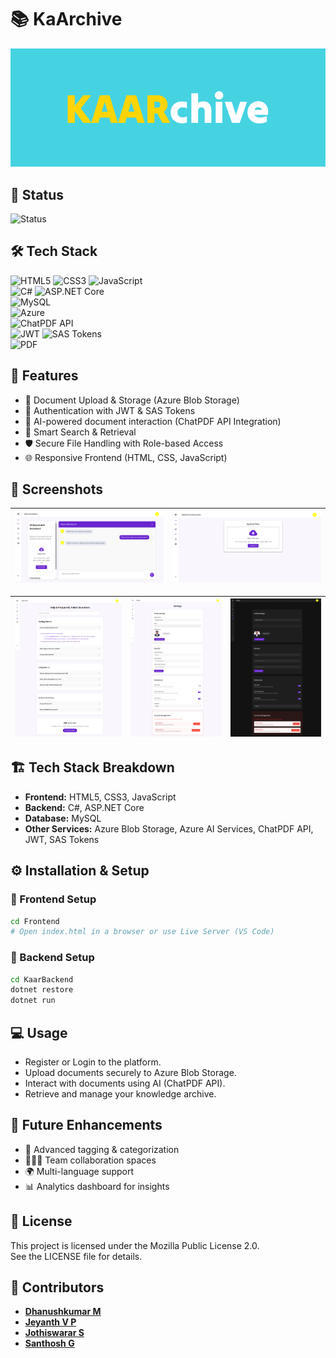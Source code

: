 # 📚 KaArchive  

<p align="center">
  <img src="kaar_ss/kaar_logo.png" alt="KaArchive Logo" width="800"/>
</p>


## 📌 Status  
![Status](https://img.shields.io/badge/KaArchive-Active-brightgreen?style=for-the-badge)

## 🛠 Tech Stack  

![HTML5](https://img.shields.io/badge/HTML5-orange?style=for-the-badge&logo=html5&logoColor=white)  ![CSS3](https://img.shields.io/badge/CSS3-blue?style=for-the-badge&logo=css3&logoColor=white) ![JavaScript](https://img.shields.io/badge/JavaScript-yellow?style=for-the-badge&logo=javascript&logoColor=black)  
![C#](https://img.shields.io/badge/C%23-239120?style=for-the-badge&logo=c-sharp&logoColor=white)  ![ASP.NET Core](https://img.shields.io/badge/ASP.NET%20Core-512BD4?style=for-the-badge&logo=dotnet&logoColor=white)  
![MySQL](https://img.shields.io/badge/MySQL-005C84?style=for-the-badge&logo=mysql&logoColor=white)  
![Azure](https://img.shields.io/badge/Azure%20Cloud-0089D6?style=for-the-badge&logo=microsoft-azure&logoColor=white)  
![ChatPDF API](https://img.shields.io/badge/ChatPDF%20API-lightblue?style=for-the-badge)  
![JWT](https://img.shields.io/badge/JWT-black?style=for-the-badge&logo=jsonwebtokens)  ![SAS Tokens](https://img.shields.io/badge/SAS%20Tokens-darkgreen?style=for-the-badge)  
![PDF](https://img.shields.io/badge/PDF-E34F26?style=for-the-badge&logo=adobeacrobatreader&logoColor=white) 

## 🚀 Features  
- 📂 Document Upload & Storage (Azure Blob Storage)  
- 🔑 Authentication with JWT & SAS Tokens  
- 🤖 AI-powered document interaction (ChatPDF API Integration)  
- 🔎 Smart Search & Retrieval  
- 🛡 Secure File Handling with Role-based Access  
- 🌐 Responsive Frontend (HTML, CSS, JavaScript)  


## 📸 Screenshots  

| ![Chat Page](kaar_ss/chat_page.png) | ![Upload Docs](kaar_ss/upload_doc.png) | 
|-------------------------------------|----------------------------------------|


| ![Screenshot 3](kaar_ss/qna.png) | ![Screenshot 4](kaar_ss/profile.png) | ![Screenshot 5](kaar_ss/profile_dark.png) |  
|----------------------------------|--------------------------------------|-------------------------------------------|


## 🏗 Tech Stack Breakdown  

- **Frontend:** HTML5, CSS3, JavaScript  
- **Backend:** C#, ASP.NET Core  
- **Database:** MySQL  
- **Other Services:** Azure Blob Storage, Azure AI Services, ChatPDF API, JWT, SAS Tokens  

## ⚙️ Installation & Setup  

### 📌 Frontend Setup  
```bash
cd Frontend
# Open index.html in a browser or use Live Server (VS Code)
```

### 📌 Backend Setup  
```bash
cd KaarBackend
dotnet restore
dotnet run
```

💻 **Usage**  
---
- Register or Login to the platform.
- Upload documents securely to Azure Blob Storage.
- Interact with documents using AI (ChatPDF API).
- Retrieve and manage your knowledge archive.

🔮 **Future Enhancements**  
---
- 📑 Advanced tagging & categorization  
- 🧑‍🤝‍🧑 Team collaboration spaces  
- 🌍 Multi-language support  
- 📊 Analytics dashboard for insights  

📜 **License**
---
This project is licensed under the Mozilla Public License 2.0.  
See the LICENSE file for details.

👥 **Contributors**  
---

- **[Dhanushkumar M](https://github.com/dhanushkumarms)**  
- **[Jeyanth V P](https://github.com/Jeyanth2005)**  
- **[Jothiswarar S](https://github.com/jothiswarar)**  
- **[Santhosh G](https://github.com/ITZsanthosh369)**  

